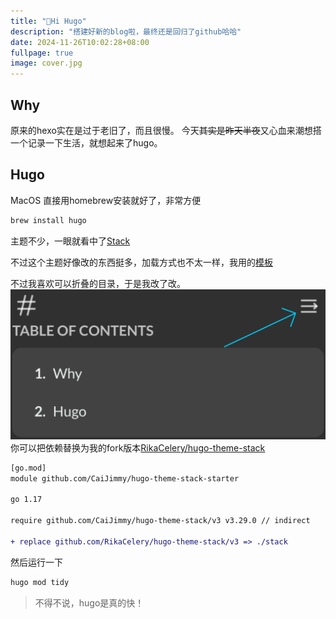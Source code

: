 ```yaml
---
title: "👋Hi Hugo"
description: "搭建好新的blog啦，最终还是回归了github哈哈"
date: 2024-11-26T10:02:28+08:00
fullpage: true
image: cover.jpg
---
```

## Why

原来的hexo实在是过于老旧了，而且很慢。
今天~~其实是昨天半夜~~又心血来潮想搭一个记录一下生活，就想起来了hugo。

## Hugo

MacOS 直接用homebrew安装就好了，非常方便

```bash
brew install hugo
```

主题不少，一眼就看中了[Stack](https://github.com/CaiJimmy/hugo-theme-stack)

不过这个主题好像改的东西挺多，加载方式也不太一样，我用的[模板](https://github.com/CaiJimmy/hugo-theme-stack-starter)

不过我喜欢可以折叠的目录，于是我改了改。
![Toc Toggle](image.png)
你可以把依赖替换为我的fork版本[RikaCelery/hugo-theme-stack](https://github.com/RikaCelery/hugo-theme-stack)

```diff
[go.mod]
module github.com/CaiJimmy/hugo-theme-stack-starter

go 1.17

require github.com/CaiJimmy/hugo-theme-stack/v3 v3.29.0 // indirect

+ replace github.com/RikaCelery/hugo-theme-stack/v3 => ./stack
```

然后运行一下

```bash
hugo mod tidy
```

> 不得不说，hugo是真的快！
